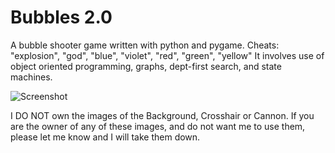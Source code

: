 # Bubbles 2.0
A bubble shooter game written with python and pygame.
Cheats: "explosion", "god", "blue", "violet", "red", "green", "yellow"
It involves use of object oriented programming, graphs, dept-first search, and state machines.

![Screenshot](images/Screenshot.PNG?raw=true "Screenshot")

I DO NOT own the images of the Background, Crosshair or Cannon. If you are the owner of any of these images, and do not want me to use them, please let me know and I will take them down.